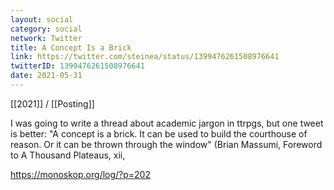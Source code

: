 ```yaml
---
layout: social
category: social
network: Twitter
title: A Concept Is a Brick
link: https://twitter.com/steinea/status/1399476261508976641
twitterID: 1399476261508976641
date: 2021-05-31
---
```


[[2021]] / [[Posting]]

I was going to write a thread about academic jargon in ttrpgs, but one tweet is better: "A concept is a brick. It can be used to build the courthouse of reason. Or it can be thrown through the window" (Brian Massumi, Foreword to A Thousand Plateaus, xii,

<https://monoskop.org/log/?p=202>
